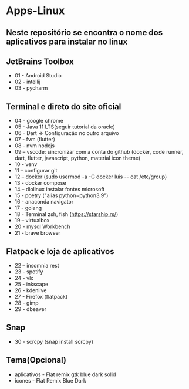 # Apps-Linux
## Neste repositório se encontra o nome dos aplicativos para instalar no linux 

## JetBrains Toolbox
* 01 - Android Studio
* 02 - intellij
* 03 - pycharm

## Terminal e direto do site oficial
* 04 - google chrome 
* 05 - Java 11 LTS(seguir tutorial da oracle)
* 06 - Dart -> Configuração no outro arquivo 
* 07 - fvm (flutter)
* 08 - nvm nodejs
* 09 – vscode: sincronizar com a conta do github (docker, code runner, dart, flutter, javascript, python, material icon theme)
* 10 - venv
* 11 – configurar git
* 12 – docker (sudo usermod -a -G docker luis -- cat /etc/group) 
* 13 - docker compose
* 14 – diolinux instalar fontes microsoft
* 15 - poetry ("alias python=python3.9")
* 16 - anaconda navigator 
* 17 - golang
* 18 - Terminal zsh, fish (https://starship.rs/)
* 19 – virtualbox
* 20 - mysql Workbench
* 21 - brave browser 

## Flatpack e loja de aplicativos 
* 22 – insomnia rest
* 23 - spotify
* 24 - vlc
* 25 - inkscape
* 26 - kdenlive
* 27 - Firefox (flatpack)
* 28 - gimp
* 29 - dbeaver

## Snap 
* 30 - scrcpy (snap install scrcpy)

## Tema(Opcional)

* aplicativos - Flat remix gtk blue dark solid
* ícones - Flat Remix Blue Dark
